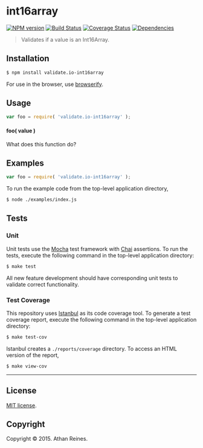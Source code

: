 int16array
===
[![NPM version][npm-image]][npm-url] [![Build Status][travis-image]][travis-url] [![Coverage Status][coveralls-image]][coveralls-url] [![Dependencies][dependencies-image]][dependencies-url]

> Validates if a value is an Int16Array.


## Installation

``` bash
$ npm install validate.io-int16array
```

For use in the browser, use [browserify](https://github.com/substack/node-browserify).


## Usage

``` javascript
var foo = require( 'validate.io-int16array' );
```

#### foo( value )

What does this function do?


## Examples

``` javascript
var foo = require( 'validate.io-int16array' );
```

To run the example code from the top-level application directory,

``` bash
$ node ./examples/index.js
```


## Tests

### Unit

Unit tests use the [Mocha](http://mochajs.org) test framework with [Chai](http://chaijs.com) assertions. To run the tests, execute the following command in the top-level application directory:

``` bash
$ make test
```

All new feature development should have corresponding unit tests to validate correct functionality.


### Test Coverage

This repository uses [Istanbul](https://github.com/gotwarlost/istanbul) as its code coverage tool. To generate a test coverage report, execute the following command in the top-level application directory:

``` bash
$ make test-cov
```

Istanbul creates a `./reports/coverage` directory. To access an HTML version of the report,

``` bash
$ make view-cov
```


---
## License

[MIT license](http://opensource.org/licenses/MIT). 


## Copyright

Copyright &copy; 2015. Athan Reines.


[npm-image]: http://img.shields.io/npm/v/validate.io-int16array.svg
[npm-url]: https://npmjs.org/package/validate.io-int16array

[travis-image]: http://img.shields.io/travis/validate-io/int16array/master.svg
[travis-url]: https://travis-ci.org/validate-io/int16array

[coveralls-image]: https://img.shields.io/coveralls/validate-io/int16array/master.svg
[coveralls-url]: https://coveralls.io/r/validate-io/int16array?branch=master

[dependencies-image]: http://img.shields.io/david/validate-io/int16array.svg
[dependencies-url]: https://david-dm.org/validate-io/int16array

[dev-dependencies-image]: http://img.shields.io/david/dev/validate-io/int16array.svg
[dev-dependencies-url]: https://david-dm.org/dev/validate-io/int16array

[github-issues-image]: http://img.shields.io/github/issues/validate-io/int16array.svg
[github-issues-url]: https://github.com/validate-io/int16array/issues

